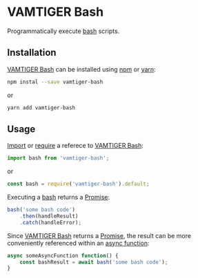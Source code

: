 # VAMTIGER Bash
Programmatically execute [bash](https://en.wikipedia.org/wiki/Bash_(Unix_shell)) scripts.

## Installation
[VAMTIGER Bash](https://github.com/vamtiger-project/vamtiger-bash/tree/master) can be installed using [npm](https://www.npmjs.com/) or [yarn]():
```bash
npm instal --save vamtiger-bash
```
or
```bash
yarn add vamtiger-bash
```

## Usage
[Import](https://developer.mozilla.org/en-US/docs/Web/JavaScript/Reference/Statements/import) or [require](https://nodejs.org/api/modules.html#modules_require) a referece to [VAMTIGER Bash](https://github.com/vamtiger-project/vamtiger-bash/tree/master):
```javascript
import bash from 'vamtiger-bash';
```
or
```javascript
const bash = require('vamtiger-bash').default;
```
Executing a [bash](https://en.wikipedia.org/wiki/Bash_(Unix_shell)) returns a [Promise](https://developer.mozilla.org/en-US/docs/Web/JavaScript/Reference/Global_Objects/Promise):
```javascript
bash('some bash code')
    .then(handleResult)
    .catch(handleError);
```
Since [VAMTIGER Bash](https://github.com/vamtiger-project/vamtiger-bash/tree/master) returns a [Promise](https://developer.mozilla.org/en-US/docs/Web/JavaScript/Reference/Global_Objects/Promise), the result can be more conveniently referenced within an [async function](https://developer.mozilla.org/en-US/docs/Web/JavaScript/Reference/Statements/async_function):
```javascript
async someAsyncFunction function() {
    const bashResult = await bash('some bash code');
}
```